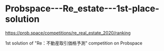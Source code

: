 # Probspace---Re_estate---1st-place-solution

https://prob.space/competitions/re_real_estate_2020/ranking

1st solution of "Re：不動産取引価格予測" competition on Probspace
